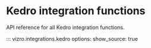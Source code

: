 <!-- vale off -->
# Kedro integration functions

API reference for all Kedro integration functions.

::: vizro.integrations.kedro
    options:
      show_source: true

<!-- vale on -->
